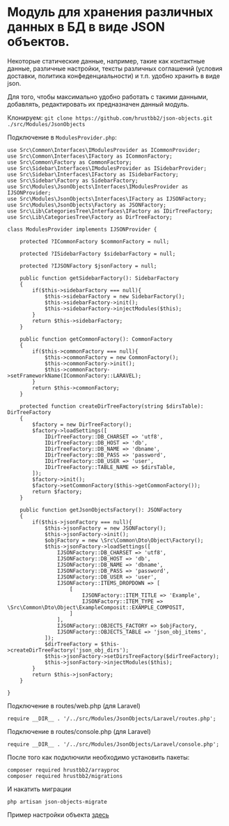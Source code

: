 # Модуль для хранения различных данных в БД в виде JSON объектов.

Некоторые статические данные, например, такие как контактные данные, различные настройки, тексты различных соглашений (условия доставки, политика конфеденциальности) и т.п. удобно хранить в виде json.

Для того, чтобы максимально удобно работать с такими данными, добавлять, редактировать их предназначен данный модуль.

Клонируем: ```git clone https://github.com/hrustbb2/json-objects.git ./src/Modules/JsonObjects```

Подключение в ```ModulesProvider.php```:
```
use Src\Common\Interfaces\IModulesProvider as ICommonProvider;
use Src\Common\Interfaces\IFactory as ICommonFactory;
use Src\Common\Factory as CommonFactory;
use Src\Sidebar\Interfaces\IModulesProvider as ISidebarProvider;
use Src\Sidebar\Interfaces\IFactory as ISidebarFactory;
use Src\Sidebar\Factory as SidebarFactory;
use Src\Modules\JsonObjects\Interfaces\IModulesProvider as IJSONProvider;
use Src\Modules\JsonObjects\Interfaces\IFactory as IJSONFactory;
use Src\Modules\JsonObjects\Factory as JSONFactory;
use Src\Lib\CategoriesTree\Interfaces\IFactory as IDirTreeFactory;
use Src\Lib\CategoriesTree\Factory as DirTreeFactory;

class ModulesProvider implements IJSONProvider {

    protected ?ICommonFactory $commonFactory = null;

    protected ?ISidebarFactory $sidebarFactory = null;

    protected ?IJSONFactory $jsonFactory = null;

    public function getSidebarFactory(): SidebarFactory
    {
        if($this->sidebarFactory === null){
            $this->sidebarFactory = new SidebarFactory();
            $this->sidebarFactory->init();
            $this->sidebarFactory->injectModules($this);
        }
        return $this->sidebarFactory;
    }

    public function getCommonFactory(): CommonFactory
    {
        if($this->commonFactory === null){
            $this->commonFactory = new CommonFactory();
            $this->commonFactory->init();
            $this->commonFactory->setFrameworkName(ICommonFactory::LARAVEL);
        }
        return $this->commonFactory;
    }

    protected function createDirTreeFactory(string $dirsTable): DirTreeFactory
    {
        $factory = new DirTreeFactory();
        $factory->loadSettings([
            IDirTreeFactory::DB_CHARSET => 'utf8',
            IDirTreeFactory::DB_HOST => 'db',
            IDirTreeFactory::DB_NAME => 'dbname',
            IDirTreeFactory::DB_PASS => 'password',
            IDirTreeFactory::DB_USER => 'user',
            IDirTreeFactory::TABLE_NAME => $dirsTable,
        ]);
        $factory->init();
        $factory->setCommonFactory($this->getCommonFactory());
        return $factory;
    }

    public function getJsonObjectsFactory(): JSONFactory
    {
        if($this->jsonFactory === null){
            $this->jsonFactory = new JSONFactory();
            $this->jsonFactory->init();
            $objFactory = new \Src\Common\Dto\Object\Factory();
            $this->jsonFactory->loadSettings([
                IJSONFactory::DB_CHARSET => 'utf8',
                IJSONFactory::DB_HOST => 'db',
                IJSONFactory::DB_NAME => 'dbname',
                IJSONFactory::DB_PASS => 'password',
                IJSONFactory::DB_USER => 'user',
                IJSONFactory::ITEMS_DROPDOWN => [
                    [
                        IJSONFactory::ITEM_TITLE => 'Example',
                        IJSONFactory::ITEM_TYPE => \Src\Common\Dto\Object\ExampleComposit::EXAMPLE_COMPOSIT,
                    ]
                ],
                IJSONFactory::OBJECTS_FACTORY => $objFactory,
                IJSONFactory::OBJECTS_TABLE => 'json_obj_items',
            ]);
            $dirTreeFactory = $this->createDirTreeFactory('json_obj_dirs');
            $this->jsonFactory->setDirsTreeFactory($dirTreeFactory);
            $this->jsonFactory->injectModules($this);
        }
        return $this->jsonFactory;
    }

}
```
Подключение в routes/web.php (для Laravel)
```
require __DIR__ . '/../src/Modules/JsonObjects/Laravel/routes.php';
```
Подключение в routes/console.php (для Laravel)
```
require __DIR__ . '/../src/Modules/JsonObjects/Laravel/console.php';
```
После того как подключили необходимо установить пакеты:
```
composer required hrustbb2/arrayproc
composer required hrustbb2/migrations
```
И накатить миграции
```
php artisan json-objects-migrate
```

Пример настройки объекта [здесь](http://example.com/ "https://github.com/hrustbb2/common-src/blob/master/Common/Dto/Object/ExampleComposit.php")